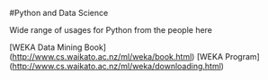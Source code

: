 #Python and Data Science

Wide range of usages for Python from the people here

[WEKA Data Mining Book] (http://www.cs.waikato.ac.nz/ml/weka/book.html)
[WEKA Program] (http://www.cs.waikato.ac.nz/ml/weka/downloading.html)
